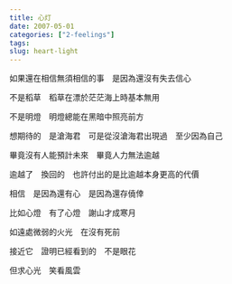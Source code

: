 ```yaml
---
title: 心灯
date: 2007-05-01
categories: ["2-feelings"]
tags: 
slug: heart-light
---
```


如果還在相信無須相信的事　是因為還沒有失去信心
 
不是稻草　稻草在漂於茫茫海上時基本無用
 
不是明燈　明燈總能在黑暗中照亮前方
 
想期待的　是滄海君　可是從沒滄海君出現過　至少因為自己
 
畢竟沒有人能預計未來　畢竟人力無法逾越
 
逾越了　換回的　也許付出的是比逾越本身更高的代價
 
相信　是因為還有心　是因為還存僥倖
 
比如心燈　有了心燈　謝山才成寒月
 
如遠處微弱的火光　在沒有死前
 
接近它　證明已經看到的　不是眼花
 
但求心光　笑看風雲